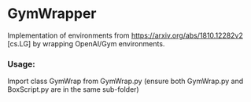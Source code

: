 # GymWrapper

 Implementation of environments from https://arxiv.org/abs/1810.12282v2 [cs.LG] by wrapping OpenAI/Gym environments.
 
 ### Usage:
  Import class GymWrap from GymWrap.py
  (ensure both GymWrap.py and BoxScript.py are in the same sub-folder)
